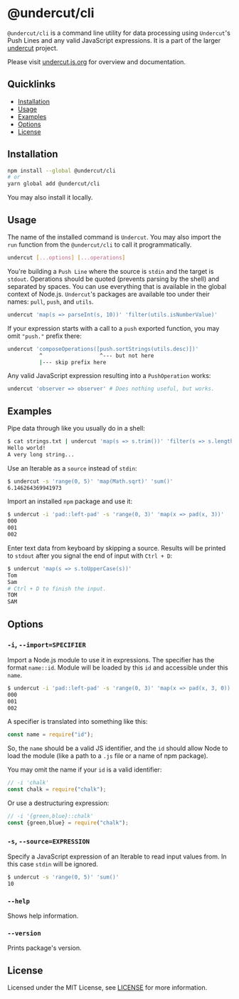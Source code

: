 # @undercut/cli

`@undercut/cli` is a command line utility for data processing using `Undercut`'s Push Lines and any valid JavaScript expressions. It is a part of the larger [undercut](https://github.com/the-spyke/undercut) project.

Please visit [undercut.js.org](https://undercut.js.org) for overview and documentation.

## Quicklinks

- [Installation](#installation)
- [Usage](#usage)
- [Examples](#examples)
- [Options](#options)
- [License](#license)

## Installation

```sh
npm install --global @undercut/cli
# or
yarn global add @undercut/cli
```

You may also install it locally.

## Usage

The name of the installed command is `Undercut`. You may also import the `run` function from the `@undercut/cli` to call it programmatically.

```sh
undercut [...options] [...operations]
```

You're building a `Push Line` where the source is `stdin` and the target is `stdout`. Operations should be quoted (prevents parsing by the shell) and separated by spaces. You can use everything that is available in the global context of Node.js. `Undercut`'s packages are available too under their names: `pull`, `push`, and `utils`.

```sh
undercut 'map(s => parseInt(s, 10))' 'filter(utils.isNumberValue)'
```

If your expression starts with a call to a `push` exported function, you may omit `"push."` prefix there:

```sh
undercut 'composeOperations([push.sortStrings(utils.desc)])'
          ^                  ^--- but not here
          |--- skip prefix here
```

Any valid JavaScript expression resulting into a `PushOperation` works:

```sh
undercut 'observer => observer' # Does nothing useful, but works.
```

## Examples

Pipe data through like you usually do in a shell:

```sh
$ cat strings.txt | undercut 'map(s => s.trim())' 'filter(s => s.length > 10)'
Hello world!
A very long string...
```

Use an Iterable as a `source` instead of `stdin`:

```sh
$ undercut -s 'range(0, 5)' 'map(Math.sqrt)' 'sum()'
6.146264369941973
```

Import an installed `npm` package and use it:

```sh
$ undercut -i 'pad::left-pad' -s 'range(0, 3)' 'map(x => pad(x, 3))'
000
001
002
```

Enter text data from keyboard by skipping a source. Results will be printed to `stdout` after you signal the end of input with `Ctrl + D`:

```sh
$ undercut 'map(s => s.toUpperCase(s))'
Tom
Sam
# Ctrl + D to finish the input.
TOM
SAM
```

## Options

### `-i`, `--import=SPECIFIER`

Import a Node.js module to use it in expressions. The specifier has the format `name::id`. Module will be loaded by this `id` and accessible under this `name`.

```sh
$ undercut -i 'pad::left-pad' -s 'range(0, 3)' 'map(x => pad(x, 3, 0))'
000
001
002
```

A specifier is translated into something like this:

```js
const name = require("id");
```

So, the `name` should be a valid JS identifier, and the `id` should allow Node to load the module (like a path to a `.js` file or a name of npm package).

You may omit the name if your `id` is a valid identifier:

```js
// -i 'chalk'
const chalk = require("chalk");
```

Or use a destructuring expression:

```js
// -i '{green,blue}::chalk'
const {green,blue} = require("chalk");
```

### `-s`, `--source=EXPRESSION`

Specify a JavaScript expression of an Iterable to read input values from. In this case `stdin` will be ignored.

```sh
$ undercut -s 'range(0, 5)' 'sum()'
10
```

### `--help`

Shows help information.

### `--version`

Prints package's version.

## License

Licensed under the MIT License, see [LICENSE](LICENSE) for more information.
